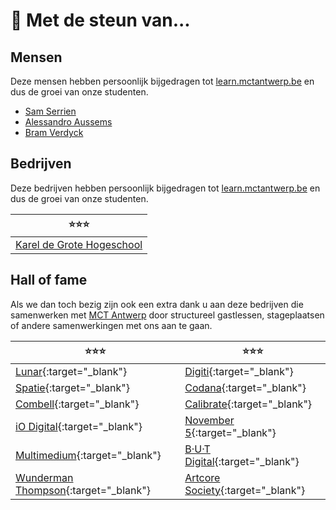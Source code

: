 # 🙏 Met de steun van...

## Mensen

Deze mensen hebben persoonlijk bijgedragen tot [learn.mctantwerp.be](https://learn.mctantwerp.be) en dus de groei van onze studenten.

* [Sam Serrien](https://www.linkedin.com/in/samserrien/)
* [Alessandro Aussems](https://www.linkedin.com/in/alessandroaussems/)
* [Bram Verdyck](https://www.linkedin.com/in/bramverdyck/)

## Bedrijven

Deze bedrijven hebben persoonlijk bijgedragen tot [learn.mctantwerp.be](https://learn.mctantwerp.be) en dus de groei van onze studenten.

| :star::star::star:  |
|---|
| [Karel de Grote Hogeschool](https://www.kdg.be) |

## Hall of fame

Als we dan toch bezig zijn ook een extra dank u aan deze bedrijven die samenwerken met [MCT Antwerp](https://www.kdg.be/multimedia-creative-technologies) door structureel gastlessen, stageplaatsen of andere samenwerkingen met ons aan te gaan.

| :star::star::star:  | :star::star::star:  |
|---|---|
| [Lunar](https://lunar.be){:target="_blank"}  | [Digiti](https://www.digiti.be){:target="_blank"}  |
| [Spatie](https://spatie.be){:target="_blank"}  | [Codana](https://www.codana.be){:target="_blank"}  |
| [Combell](https://www.combell.com){:target="_blank"}  | [Calibrate](https://www.calibrate.be/nl){:target="_blank"}  |
| [iO Digital](https://www.iodigital.com/){:target="_blank"}  | [November 5](https://november5.be){:target="_blank"}  |
| [Multimedium](https://multimedium.be){:target="_blank"}  | [B·U·T Digital](https://but.digital){:target="_blank"}  |
| [Wunderman Thompson](https://www.wundermanthompson.com/belgium){:target="_blank"}  | [Artcore Society](https://www.artcoresociety.com){:target="_blank"}  |

